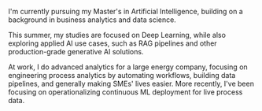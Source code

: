 I'm currently pursuing my Master's in Artificial Intelligence, building on a background in business analytics and data science.

This summer, my studies are focused on Deep Learning, while also exploring applied AI use cases, such as RAG pipelines and other production-grade generative AI solutions.

At work, I do advanced analytics for a large energy company, focusing on engineering process analytics by automating workflows, building data pipelines, and generally making SMEs' lives easier. More recently, I've been focusing on operationalizing continuous ML deployment for live process data.
